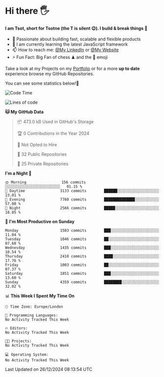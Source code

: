 # Hi there :raised_hand_with_fingers_splayed:
#### I am Tsot, short for Tsotne (the T is silent :wink:). I build & break things :space_invader:
- :telescope: Passionate about building fast, scalable and flexible products
- :seedling: I am currently learning the latest JavaScript framework 
- :mailbox: How to reach me: [@My LinkedIn](https://www.linkedin.com/in/tsotne-gvadzabia/) or [@My Website](https://tsotne.co.uk/contact)
- :zap: Fun Fact: Big Fan of chess ♟ and the 👾 emoji

Take a look at my Projects on my [Portfolio](https://tsotne.co.uk/) or for a more **up to date** experience browse my GitHub Repositories.

You can see some statistics below!:space_invader:
<!--START_SECTION:waka-->
![Code Time](http://img.shields.io/badge/Code%20Time-761%20hrs%202%20mins-blue)

![Lines of code](https://img.shields.io/badge/From%20Hello%20World%20I%27ve%20Written-8.5%20million%20lines%20of%20code-blue)

**🐱 My GitHub Data** 

> 📦 473.0 kB Used in GitHub's Storage 
 > 
> 🏆 0 Contributions in the Year 2024
 > 
> 🚫 Not Opted to Hire
 > 
> 📜 32 Public Repositories 
 > 
> 🔑 25 Private Repositories 
 > 
**I'm a Night 🦉** 

```text
🌞 Morning                156 commits         ░░░░░░░░░░░░░░░░░░░░░░░░░   01.15 % 
🌆 Daytime                3133 commits        ██████░░░░░░░░░░░░░░░░░░░   23.01 % 
🌃 Evening                7760 commits        ██████████████░░░░░░░░░░░   57.00 % 
🌙 Night                  2566 commits        █████░░░░░░░░░░░░░░░░░░░░   18.85 % 
```
📅 **I'm Most Productive on Sunday** 

```text
Monday                   1503 commits        ███░░░░░░░░░░░░░░░░░░░░░░   11.04 % 
Tuesday                  1046 commits        ██░░░░░░░░░░░░░░░░░░░░░░░   07.68 % 
Wednesday                1435 commits        ███░░░░░░░░░░░░░░░░░░░░░░   10.54 % 
Thursday                 2418 commits        ████░░░░░░░░░░░░░░░░░░░░░   17.76 % 
Friday                   1003 commits        ██░░░░░░░░░░░░░░░░░░░░░░░   07.37 % 
Saturday                 1851 commits        ███░░░░░░░░░░░░░░░░░░░░░░   13.60 % 
Sunday                   4359 commits        ████████░░░░░░░░░░░░░░░░░   32.02 % 
```


📊 **This Week I Spent My Time On** 

```text
🕑︎ Time Zone: Europe/London

💬 Programming Languages: 
No Activity Tracked This Week

🔥 Editors: 
No Activity Tracked This Week

🐱‍💻 Projects: 
No Activity Tracked This Week

💻 Operating System: 
No Activity Tracked This Week
```


 Last Updated on 26/12/2024 08:13:54 UTC
<!--END_SECTION:waka-->
